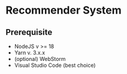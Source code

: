 # Recommender System

## Prerequisite

- NodeJS v >= 18
- Yarn v. 3.x.x
- (optional) WebStorm
- Visual Studio Code (best choice)
